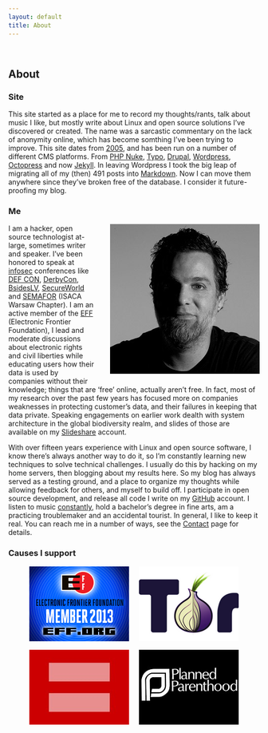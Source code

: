 ```yaml
---
layout: default
title: About
---
```

<br />
<h2>About</h2>

<h3>Site</h3>
<p></p>
<p>This site started as a place for me to record my thoughts/rants, talk about music I like, but mostly write about Linux and open source solutions I&rsquo;ve discovered or created. The name was a sarcastic commentary on the lack of anonymity online, which has become somthing I&rsquo;ve been trying to improve. This site dates from <a href="http://web.archive.org/web/20051103020402/http://fak3r.com/">2005</a>, and has been run on a number of different CMS platforms. From <a href="http://www.phpnuke.org/">PHP Nuke</a>, <a href="http://typosphere.org/">Typo</a>, <a href="http://drupal.org">Drupal</a>, <a href="http://wordpress.org">Wordpress</a>, <a href="http://octopress.org">Octopress</a> and now <a href="http://jekyllrb.com/">Jekyll</a>. In leaving Wordpress I took the big leap of migrating all of my (then) 491 posts into <a href="http://daringfireball.net/projects/markdown/">Markdown</a>. Now I can move them anywhere since they&rsquo;ve broken free of the database. I consider it future-proofing my blog.</p>

<h3>Me</h3> 

<img style="margin: 0em 0em 1em 2em" align="right" padding="20" width="300" src="/images/me.jpg" width="300" height="300" /><p>I am a hacker, open source technologist at-large, sometimes writer and speaker. I&rsquo;ve been honored to speak at <a href="http://en.wikipedia.org/wiki/Information_security">infosec</a> conferences like <a href="http://www.defcon.org">DEF CON</a>, <a href="http://www.derbycon.com/">DerbyCon</a>, <a href="http://www.bsideslv.org/">BsidesLV</a>, <a title="SecureWorld" href="http://secureworldpost.secureworldexpo.com/">SecureWorld</a> and <a href="http://konferencje.computerworld.pl/konferencje/semafor2012/zagadnienia.html">SEMAFOR</a> (ISACA Warsaw Chapter). I am an active member of the <a href="http://eff.org">EFF</a> (Electronic Frontier Foundation), I lead and moderate discussions about electronic rights and civil liberties while educating users how their data is used by companies without their knowledge; things that are &lsquo;free&rsquo; online, actually aren&rsquo;t free. In fact, most of my research over the past few years has focused more on companies weaknesses in protecting customer&rsquo;s data, and their failures in keeping that data private. Speaking engagements on earlier work dealth with system architecture in the global biodiversity realm, and slides of those are available on my <a href="http://www.slideshare.net/">Slideshare</a> account.</p>

<p>With over fifteen years experience with Linux and open source software, I know there&rsquo;s always another way to do it, so I&rsquo;m constantly learning new techniques to solve technical challenges. I usually do this by hacking on my home servers, then blogging about my results here. So my blog has always served as a testing ground, and a place to organize my thoughts while allowing feedback for others, and myself to build off. I participate in open source development, and release all code I write on my <a href="http://github.org">GitHub</a> account. I listen to music <a href="http://www.last.fm/user/fak3r">constantly</a>, hold a bachelor&rsquo;s degree in fine arts, am a practicing troublemaker and an accidental tourist. In general, I like to keep it real. You can reach me in a number of ways, see the <a href="https://fak3r.com/contact/">Contact</a> page for details.</p>

<h3>Causes I support</h3>
<p></p>
<p align="center"><a href="https://www.eff.org" border="0" alt="EFF" title="EFF"><img src="/assets/about/EFF-badge-2b.png" border="0"></a>&nbsp;&nbsp;&nbsp;&nbsp;
<a href="https://www.torproject.org/" alt="TOR" title="TOR"><img src="/assets/about/tor_logo.png" border="0" alt="TOR" title="TOR"></a></p>
<p align="center"><a href="https://www.hrc.org/" alt="HRC" title="HRC"><img src="/assets/about/hrc.jpg" border="0" alt="HRC" title="HRC"></a>&nbsp;&nbsp;&nbsp;&nbsp;
<a href="https://www.plannedparenthood.org/" alt="Planned Parenthood" title="Planned Parenthood"><img src="/assets/about/planned_parenthood.jpg" border="0" alt="Planned Parenthood" title="Planned Parenthood"></a>
</p>
</body>
</html>
